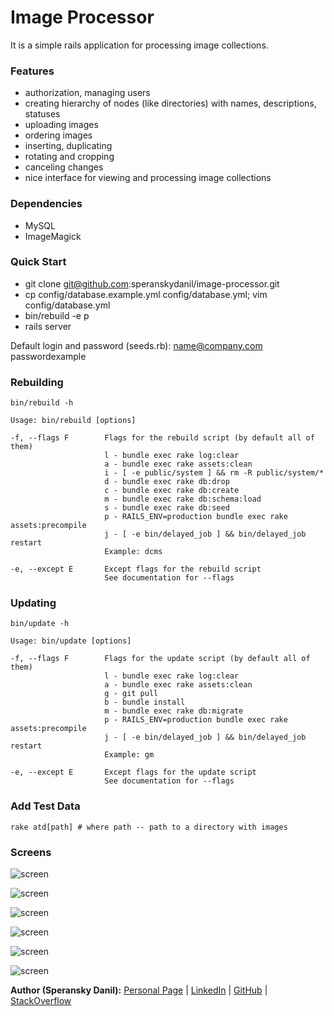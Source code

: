 # Image Processor

It is a simple rails application for processing image collections.

### Features

* authorization, managing users
* creating hierarchy of nodes (like directories) with names, descriptions, statuses
* uploading images
* ordering images
* inserting, duplicating
* rotating and cropping
* canceling changes
* nice interface for viewing and processing image collections

### Dependencies

* MySQL
* ImageMagick

### Quick Start

* git clone git@github.com:speranskydanil/image-processor.git
* cp config/database.example.yml config/database.yml; vim config/database.yml
* bin/rebuild -e p
* rails server

Default login and password (seeds.rb): name@company.com passwordexample

### Rebuilding

    bin/rebuild -h

    Usage: bin/rebuild [options]

    -f, --flags F        Flags for the rebuild script (by default all of them)
                         l - bundle exec rake log:clear
                         a - bundle exec rake assets:clean
                         i - [ -e public/system ] && rm -R public/system/*
                         d - bundle exec rake db:drop
                         c - bundle exec rake db:create
                         m - bundle exec rake db:schema:load
                         s - bundle exec rake db:seed
                         p - RAILS_ENV=production bundle exec rake assets:precompile
                         j - [ -e bin/delayed_job ] && bin/delayed_job restart
                         Example: dcms

    -e, --except E       Except flags for the rebuild script
                         See documentation for --flags

### Updating

    bin/update -h

    Usage: bin/update [options]

    -f, --flags F        Flags for the update script (by default all of them)
                         l - bundle exec rake log:clear
                         a - bundle exec rake assets:clean
                         g - git pull
                         b - bundle install
                         m - bundle exec rake db:migrate
                         p - RAILS_ENV=production bundle exec rake assets:precompile
                         j - [ -e bin/delayed_job ] && bin/delayed_job restart
                         Example: gm

    -e, --except E       Except flags for the update script
                         See documentation for --flags

### Add Test Data

    rake atd[path] # where path -- path to a directory with images

### Screens

![screen](https://raw.github.com/speranskydanil/image-processor/master/screens/1.png)

![screen](https://raw.github.com/speranskydanil/image-processor/master/screens/2.png)

![screen](https://raw.github.com/speranskydanil/image-processor/master/screens/3.png)

![screen](https://raw.github.com/speranskydanil/image-processor/master/screens/4.png)

![screen](https://raw.github.com/speranskydanil/image-processor/master/screens/5.png)

![screen](https://raw.github.com/speranskydanil/image-processor/master/screens/6.png)

**Author (Speransky Danil):**
[Personal Page](http://dsperansky.info) |
[LinkedIn](http://ru.linkedin.com/in/speranskydanil/en) |
[GitHub](https://github.com/speranskydanil?tab=repositories) |
[StackOverflow](http://stackoverflow.com/users/1550807/speransky-danil)

